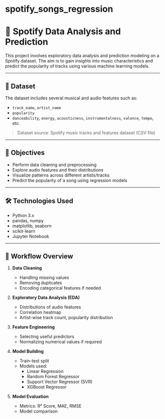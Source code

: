 # spotify_songs_regression

# 🎵 Spotify Data Analysis and Prediction

This project involves exploratory data analysis and prediction modeling on a Spotify dataset. The aim is to gain insights into music characteristics and predict the popularity of tracks using various machine learning models.

---

## 📁 Dataset

The dataset includes several musical and audio features such as:
- `track_name`, `artist_name`
- `popularity`
- `danceability`, `energy`, `acousticness`, `instrumentalness`, `valence`, `tempo`, etc.

> Dataset source: Spotify music tracks and features dataset (CSV file)

---

## 🎯 Objectives

- Perform data cleaning and preprocessing
- Explore audio features and their distributions
- Visualize patterns across different artists/tracks
- Predict the popularity of a song using regression models

---

## 🛠️ Technologies Used

- Python 3.x
- pandas, numpy
- matplotlib, seaborn
- scikit-learn
- Jupyter Notebook

---

## 🧠 Workflow Overview

1. **Data Cleaning**
   - Handling missing values
   - Removing duplicates
   - Encoding categorical features if needed

2. **Exploratory Data Analysis (EDA)**
   - Distributions of audio features
   - Correlation heatmap
   - Artist-wise track count, popularity distribution

3. **Feature Engineering**
   - Selecting useful predictors
   - Normalizing numerical values if required

4. **Model Building**
   - Train-test split
   - Models used:
     - Linear Regression
     - Random Forest Regressor
     - Support Vector Regressor (SVR)
     - XGBoost Regressor

5. **Model Evaluation**
   - Metrics: R² Score, MAE, RMSE
   - Model comparison
